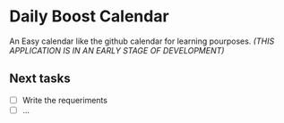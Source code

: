 # Daily Boost Calendar

An Easy calendar like the github calendar for learning pourposes. _(THIS APPLICATION IS IN AN EARLY STAGE OF DEVELOPMENT)_

## Next tasks

- [ ] Write the requeriments
- [ ] ...
